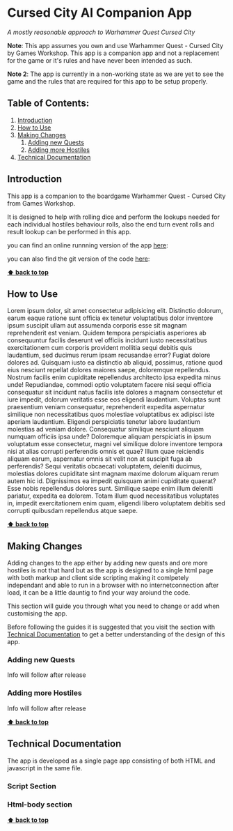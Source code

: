 # Cursed City AI Companion App

_A mostly reasonable approach to Warhammer Quest Cursed City_

**Note**: This app assumes you own and use Warhammer Quest - Cursed City by Games Workshop. This app is a companion app and not a replacement for the game or it's rules and have never been intended as such.

**Note 2**: The app is currently in a non-working state as we are yet to see the game and the rules that are required for this app to be setup properly.

## Table of Contents:

1. [Introduction](#introduction)
1. [How to Use](#how-to-use)
1. [Making Changes](#making-changes)
   1. [Adding new Quests](#adding-new-quests)
   1. [Adding more Hostiles](#adding-more-hostiles)
1. [Technical Documentation](#technical-documentation)

## Introduction

This app is a companion to the boardgame Warhammer Quest - Cursed City from Games Workshop.

It is designed to help with rolling dice and perform the lookups needed for each individual hostiles behaviour rolls, also the end turn event rolls and result lookup can be performed in this app.

you can find an online runnning version of the app [here](https://msjoegreen.github.io/ccaicompanion/CCBehaviours.html):

you can also find the git version of the code [here](https://github.com/msjoegreen/ccaicompanion):

**[⬆ back to top](#table-of-contents)**

## How to Use

Lorem ipsum dolor, sit amet consectetur adipisicing elit. Distinctio dolorum, earum eaque ratione sunt officia ex tenetur voluptatibus dolor inventore ipsum suscipit ullam aut assumenda corporis esse sit magnam reprehenderit est veniam. Quidem tempora perspiciatis asperiores ab consequuntur facilis deserunt vel officiis incidunt iusto necessitatibus exercitationem cum corporis provident mollitia sequi debitis quis laudantium, sed ducimus rerum ipsam recusandae error? Fugiat dolore dolores ad. Quisquam iusto ea distinctio ab aliquid, possimus, ratione quod eius nesciunt repellat dolores maiores saepe, doloremque repellendus. Nostrum facilis enim cupiditate repellendus architecto ipsa expedita minus unde! Repudiandae, commodi optio voluptatem facere nisi sequi officia consequatur sit incidunt natus facilis iste dolores a magnam consectetur et iure impedit, dolorum veritatis esse eos eligendi laudantium. Voluptas sunt praesentium veniam consequatur, reprehenderit expedita aspernatur similique non necessitatibus quos molestiae voluptatibus ex adipisci iste aperiam laudantium. Eligendi perspiciatis tenetur labore laudantium molestias ad veniam dolore. Consequatur similique nesciunt aliquam numquam officiis ipsa unde? Doloremque aliquam perspiciatis in ipsum voluptatum esse consectetur, magni vel similique dolore inventore tempora nisi at alias corrupti perferendis omnis et quae? Illum quae reiciendis aliquam earum, aspernatur omnis sit velit non at suscipit fuga ab perferendis? Sequi veritatis obcaecati voluptatem, deleniti ducimus, molestias dolores cupiditate sint magnam maxime dolorum aliquam rerum autem hic id. Dignissimos ea impedit quisquam animi cupiditate quaerat? Esse nobis repellendus dolores sunt. Similique saepe enim illum deleniti pariatur, expedita ea dolorem. Totam illum quod necessitatibus voluptates in, impedit exercitationem enim quam, eligendi libero voluptatem debitis sed corrupti quibusdam repellendus atque saepe.

**[⬆ back to top](#table-of-contents)**

## Making Changes

Adding changes to the app either by adding new quests and ore more hostiles is not that hard but as the app is designed to a single html page with both markup and client side scripting making it comlpetely independant and able to run in a browser with no internetconnection after load, it can be a little dauntig to find your way aroiund the code.

This section will guide you through what you need to change or add when customising the app.

Before following the guides it is suggested that you visit the section with [Technical Documentation](#technical-documentation) to get a better understanding of the design of this app.

### Adding new Quests

Info will follow after release

### Adding more Hostiles

Info will follow after release

**[⬆ back to top](#table-of-contents)**

## Technical Documentation

The app is developed as a single page app consisting of both HTML and javascript in the same file.

### Script Section

### Html-body section

**[⬆ back to top](#table-of-contents)**
